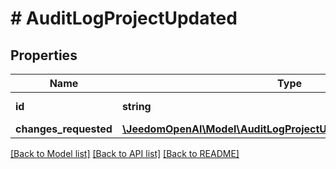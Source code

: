 # # AuditLogProjectUpdated

## Properties

Name | Type | Description | Notes
------------ | ------------- | ------------- | -------------
**id** | **string** | The project ID. | [optional]
**changes_requested** | [**\JeedomOpenAI\Model\AuditLogProjectUpdatedChangesRequested**](AuditLogProjectUpdatedChangesRequested.md) |  | [optional]

[[Back to Model list]](../../README.md#models) [[Back to API list]](../../README.md#endpoints) [[Back to README]](../../README.md)
